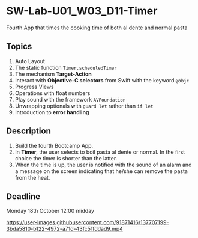 # SW-Lab-U01_W03_D11-Timer
Fourth App that times the cooking time of both al dente and normal pasta 

## Topics
1. Auto Layout
2. The static function `Timer.scheduledTimer`
3. The mechanism **Target-Action**
4. Interact with **Objective-C selectors** from Swift with the keyword `@objc`
5. Progress Views
6. Operations with float numbers
7. Play sound with the framework `AVFoundation`
8. Unwrapping optionals with `guard let` rather than `if let`
9. Introduction to **error handling**


## Description
1. Build the fourth Bootcamp App. 
2. In **Timer**, the user selects to boil pasta al dente or normal. In the first choice the timer is shorter than the latter.
3. When the time is up, the user is notified with the sound of an alarm and a message on the screen indicating that he/she can remove the pasta from the heat.

## Deadline 
Monday 18th October 12:00 midday



https://user-images.githubusercontent.com/91871416/137707199-3bda5810-b122-4972-a71d-43fc51fddad9.mp4

